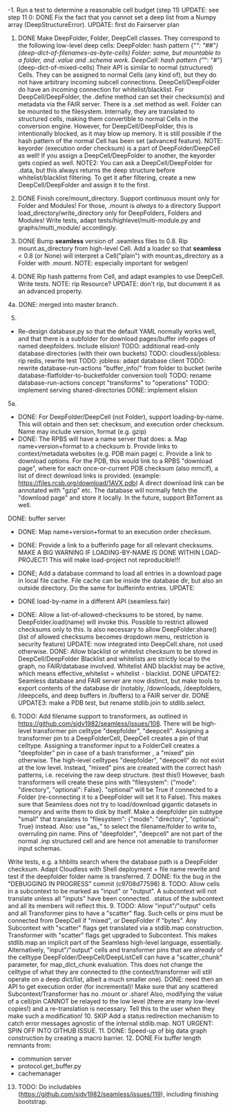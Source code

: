 
-1. Run a test to determine a reasonable cell budget (step 11)
UPDATE: see step 11
0: DONE Fix the fact that you cannot set a deep list from a Numpy array (DeepStructureError).
UPDATE: first do Fairserver plan
1. DONE Make DeepFolder, Folder, DeepCell classes.
They correspond to the following low-level deep cells:
 DeepFolder: hash pattern {"*": "##"} (deep-dict-of-filenames-as-byte-cells)
 Folder: same, but mountable to a folder, and .value and .schema work.
 DeepCell: hash pattern {"*": "#"} (deep-dict-of-mixed-cells)
Their API is similar to normal (structured) Cells.
They can be assigned to normal Cells (any kind of), but they do
not have arbitrary incoming subcell connections. DeepCell/DeepFolder do have an incoming connection for whitelist/blacklist.
For DeepCell/DeepFolder, the .define method can set their checksum(s) and metadata via the FAIR server. 
There is a .set method as well. Folder can be mounted to the filesystem.
Internally, they are translated to structured cells, making them convertible to normal Cells in the conversion engine. However, for DeepCell/DeepFolder, this is intentionally blocked, as it may blow up memory. It is still possible if the hash pattern of the normal Cell has been set (advanced feature). 
NOTE: keyorder (execution order checksum) is a part of DeepFolder/DeepCell as well! If you assign a DeepCell/DeepFolder to another, the keyorder gets copied as well.
NOTE2: You can ask a DeepCell/DeepFolder for .data, but this always returns the deep structure before whitelist/blacklist filtering.
To get it after filtering, create a new DeepCell/DeepFolder and assign it to the first.

2. DONE Finish core/mount_directory. Support continuous mount only for Folder and Modules! For those, .mount is *always* to a directory
Support load_directory/write_directory only for DeepFolders, Folders and Modules!
Write tests, adapt tests/highlevel/multi-module.py and graphs/multi_module/ accordingly.

3. DONE Bump __seamless__ version of .seamless files to 0.8.
Rip mount.as_directory from high-level Cell. Add a loader so that __seamless__ < 0.8 (or None) will interpret
a Cell("plain") with mount:as_directory as a Folder with .mount.
NOTE: especially important for webgen! 

4. DONE Rip hash patterns from Cell, and adapt examples to use DeepCell.
Write tests.
NOTE: rip Resource?
UPDATE: don't rip, but document it as an advanced property.

4a. DONE: merged into master branch.

5. 
- Re-design database.py so that the default YAML normally works well,
and that there is a subfolder for download pages/buffer info pages
of named deepfolders. Include elision!
   TODO: additional read-only database directories (with their own buckets)
   TODO: cloudless/jobless: rip redis, rewrite test 
   TODO: jobless: adapt database client
   TODO: rewrite database-run-actions "buffer_info/"  from folder to bucket
   (write database-flatfolder-to-bucketfolder conversion tool)
   TODO: rename database-run-actions concept "transforms" to "operations"
   TODO: implement serving shared-directories
   DONE: implement elision

5a.
- DONE: For DeepFolder/DeepCell (not Folder), support loading-by-name.
This will obtain and then set: checksum, and execution order checksum.
Name may include version, format (e.g. gzip)
- DONE: The RPBS will have a name server that does:
a. Map name+version+format to a checksum
b. Provide links to context/metadata websites (e.g. PDB main page)
c. Provide a link to download options. For the PDB, this would link to
a RPBS "download page", where for each once-or-current PDB checksum (also mmcif), a list of direct download links is provided. 
(example: https://files.rcsb.org/download/1AVX.pdb)
A direct download link can be annotated with "gzip" etc. The database will normally fetch the "download page" and store it locally.
In the future, support BitTorrent as well.

DONE: buffer server
- DONE: Map name+version+format to an execution order checksum.
- DONE: Provide a link to a bufferinfo page for all relevant checksums.
MAKE A BIG WARNING IF LOADING-BY-NAME IS DONE WITHIN LOAD-PROJECT!
This will make load-project not reproducible!!!

- DONE; Add a database command to load all entries in a download page in local file cache. File cache can be inside the database dir, but also an outside directory. Do the same for bufferinfo entries.
UPDATE: 

- DONE load-by-name in a different API (seamless.fair)

- DONE: Allow a list-of-allowed-checksums to be stored, by name. 
   DeepFolder.load(name) will invoke this.
   Possible to restrict allowed checksums only to this.
   Is also necessary to allow DeepFolder.share()  
   (list of allowed checksums becomes dropdown menu, restriction is security feature)
   UPDATE: now integrated into DeepCell.share, not used otherwise.
   DONE: Allow blacklist or whitelist checksum to be stored in DeepCell/DeepFolder
   Blacklist and whitelists are strictly local to the graph, no FAIR/database involved.
   Whitelist AND blacklist may be active, which means
   effective_whitelist = whitelist - blacklist.
DONE UPDATE2: Seamless database and FAIR server are now distinct, but make
tools to export contents of the database dir (notably, /downloads,
/deepfolders, /deepcells, and deep buffers in /buffers) to a FAIR server dir.
DONE UPDATE3: make a PDB test, but rename stdlib.join to stdlib.select.

6. TODO: Add filename support to transformers, as outlined in https://github.com/sjdv1982/seamless/issues/108. There will be high-level transformer pin celltype "deepfolder", "deepcell".
Assigning a transformer pin to a DeepFolderCell, DeepCell
creates a pin of that celltype.
Assigning a transformer input to a FolderCell creates a "deepfolder" pin in case of a bash transformer
, a "mixed" pin otherwise. 
The high-level celltypes "deepfolder", "deepcell" do not exist at the low level.
Instead, "mixed" pins are created with the correct hash patterns, i.e. receiving the raw deep structure.
(test this!)
However, bash transformers will create these pins with "filesystem": {"mode": "directory", "optional": False}. "optional" will be True if connected to a Folder (re-connecting it to a DeepFolder will set it to
False). This makes sure that Seamless does not try to load/download gigantic datasets in memory and write them to disk by itself.
Make a deepfolder pin subtype "small" that translates to "filesystem": {"mode": "directory", "optional": True} instead.
Also: use "as_" to select the filename/folder to write to, overruling pin name.
Pins of "deepfolder", "deepcell" are not part of the normal .inp structured cell and 
are hence not amenable to transformer input schemas.

Write tests, e.g. a hhblits search where the database path is a DeepFolder
checksum.
Adapt Cloudless with Shell deployment + file name rewrite and test if 
the deepfolder folder name is transferred.
7. DONE: fix the bug in the "DEBUGGING IN PROGRESS" commit (c9708d77598)
8. TODO: Allow cells in a subcontext to be marked as "input" or "output".
A subcontext will not translate unless all "inputs" have been connected.
.status of the subcontext and all its members will reflect this.
9. TODO: Allow "input"/"output" cells and all Transformer pins to have a "scatter" flag. Such cells or pins must be connected from DeepCell if "mixed", or DeepFolder if "bytes".
Any Subcontext with "scatter" flags get translated via a stdlib.map
construction. Transformer with "scatter" flags get upgraded to Subcontext. This makes stdlib.map an implicit part of the Seamless high-level language, essentially.
Alternatively, "input"/"output" cells and transformer pins that are 
*already* of the celltype DeepFolder/DeepCell/DeepListCell can have a "scatter_chunk" parameter, for map_dict_chunk evaluation. This does not
change the celltype of what they are connected to (the context/transformer will still operate on a deep dict/list, albeit a much smaller one). DONE: need then an API to get execution order (for incremental)!
Make sure that any scattered Subcontext/Transformer has no .mount or .share!
Also, modifying the value of a cell/pin CANNOT be relayed to the low level
(there are many low-level copies!) and a re-translation is necessary.
Tell this to the user when they make such a modification!
10. SKIP Add a status redirection mechanism to catch error messages agnostic of the internal stdlib.map. NOT URGENT: SPIN OFF INTO GITHUB ISSUE.
11. DONE: Speed-up of big data graph construction by creating a macro barrier.
12. DONE Fix buffer length remnants from:
- communion server
- protocol.get_buffer.py
- cachemanager
13. TODO: Do includables (https://github.com/sjdv1982/seamless/issues/119),
including finishing bootstrap.


